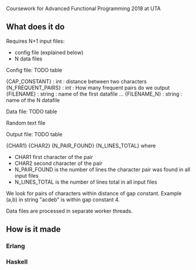 Coursework for Advanced Functional Programming 2018 at UTA

## What does it do
Requires N+1 input files:
* config file (explained below)
* N data files

Config file: TODO table

{CAP_CONSTANT} : int : distance between two characters
{N_FREQUENT_PAIRS} : int : How many frequent pairs do we output
{FILENAME} : string : name of the first datafile
...
{FILENAME_N} : string : name of the N datafile

Data file: TODO table

Random text file

Output file: TODO table

{CHAR1} {CHAR2} {N_PAIR_FOUND} {N_LINES_TOTAL}
where
* CHAR1 first character of the pair
* CHAR2 second character of the pair
* N_PAIR_FOUND is the number of lines the character pair was found in all input files
* N_LINES_TOTAL is the number of lines total in all input files



We look for pairs of characters within distance of gap constant. Example (a,b) in string "acdeb" is within gap constant 4.

Data files are processed in separate worker threads.

## How is it made

### Erlang

### Haskell

